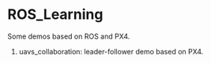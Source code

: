 # ROS_Learning
Some demos based on ROS and PX4.
1. uavs_collaboration: leader-follower demo based on PX4.
